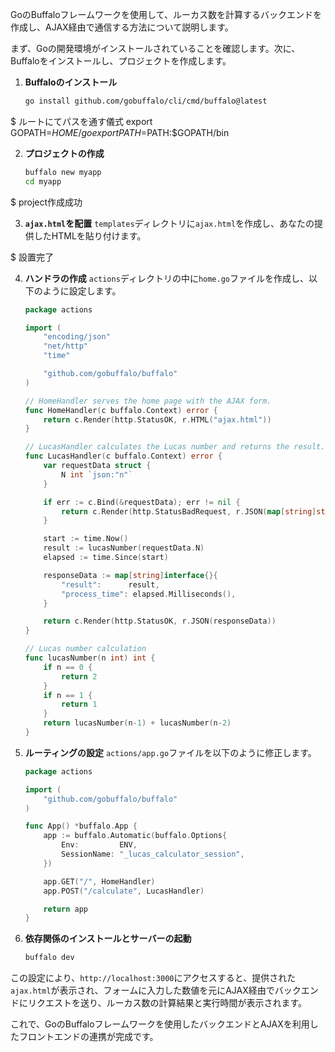 GoのBuffaloフレームワークを使用して、ルーカス数を計算するバックエンドを作成し、AJAX経由で通信する方法について説明します。

まず、Goの開発環境がインストールされていることを確認します。次に、Buffaloをインストールし、プロジェクトを作成します。

1. **Buffaloのインストール**
    ```bash
    go install github.com/gobuffalo/cli/cmd/buffalo@latest
    ```

$ ルートにてパスを通す儀式
export GOPATH=$HOME/go
export PATH=$PATH:$GOPATH/bin

2. **プロジェクトの作成**
    ```bash
    buffalo new myapp
    cd myapp
    ```
$ project作成成功

3. **`ajax.html`を配置**
    `templates`ディレクトリに`ajax.html`を作成し、あなたの提供したHTMLを貼り付けます。

$ 設置完了

4. **ハンドラの作成**
    `actions`ディレクトリの中に`home.go`ファイルを作成し、以下のように設定します。

    ```go
    package actions

    import (
        "encoding/json"
        "net/http"
        "time"

        "github.com/gobuffalo/buffalo"
    )

    // HomeHandler serves the home page with the AJAX form.
    func HomeHandler(c buffalo.Context) error {
        return c.Render(http.StatusOK, r.HTML("ajax.html"))
    }

    // LucasHandler calculates the Lucas number and returns the result.
    func LucasHandler(c buffalo.Context) error {
        var requestData struct {
            N int `json:"n"`
        }

        if err := c.Bind(&requestData); err != nil {
            return c.Render(http.StatusBadRequest, r.JSON(map[string]string{"error": "invalid input"}))
        }

        start := time.Now()
        result := lucasNumber(requestData.N)
        elapsed := time.Since(start)

        responseData := map[string]interface{}{
            "result":      result,
            "process_time": elapsed.Milliseconds(),
        }

        return c.Render(http.StatusOK, r.JSON(responseData))
    }

    // Lucas number calculation
    func lucasNumber(n int) int {
        if n == 0 {
            return 2
        }
        if n == 1 {
            return 1
        }
        return lucasNumber(n-1) + lucasNumber(n-2)
    }
    ```

5. **ルーティングの設定**
    `actions/app.go`ファイルを以下のように修正します。

    ```go
    package actions

    import (
        "github.com/gobuffalo/buffalo"
    )

    func App() *buffalo.App {
        app := buffalo.Automatic(buffalo.Options{
            Env:         ENV,
            SessionName: "_lucas_calculator_session",
        })

        app.GET("/", HomeHandler)
        app.POST("/calculate", LucasHandler)

        return app
    }
    ```

6. **依存関係のインストールとサーバーの起動**
    ```bash
    buffalo dev
    ```

この設定により、`http://localhost:3000`にアクセスすると、提供された`ajax.html`が表示され、フォームに入力した数値を元にAJAX経由でバックエンドにリクエストを送り、ルーカス数の計算結果と実行時間が表示されます。

これで、GoのBuffaloフレームワークを使用したバックエンドとAJAXを利用したフロントエンドの連携が完成です。